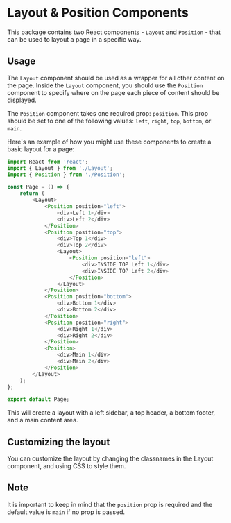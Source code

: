 # Layout & Position Components

This package contains two React components - `Layout` and `Position` - that can be used to layout a page in a specific way.



## Usage

The `Layout` component should be used as a wrapper for all other content on the page. Inside the `Layout` component, you should use the `Position` component to specify where on the page each piece of content should be displayed.

The `Position` component takes one required prop: `position`. This prop should be set to one of the following values: `left`, `right`, `top`, `bottom`, or `main`.

Here's an example of how you might use these components to create a basic layout for a page:

```javascript
import React from 'react';
import { Layout } from './Layout';
import { Position } from './Position';

const Page = () => {
    return (
        <Layout>
            <Position position="left">
                <div>Left 1</div>
                <div>Left 2</div>
            </Position>
            <Position position="top">
                <div>Top 1</div>
                <div>Top 2</div>
                <Layout>
                    <Position position="left">
                        <div>INSIDE TOP Left 1</div>
                        <div>INSIDE TOP Left 2</div>
                    </Position>
                </Layout>
            </Position>
            <Position position="bottom">
                <div>Bottom 1</div>
                <div>Bottom 2</div>
            </Position>
            <Position position="right">
                <div>Right 1</div>
                <div>Right 2</div>
            </Position>
            <Position>
                <div>Main 1</div>
                <div>Main 2</div>
            </Position>
        </Layout>
    );
};

export default Page;
```

This will create a layout with a left sidebar, a top header, a bottom footer, and a main content area.

## Customizing the layout
You can customize the layout by changing the classnames in the Layout component, and using CSS to style them.


## Note
It is important to keep in mind that the `position` prop is required and the default value is `main` if no prop is passed.

